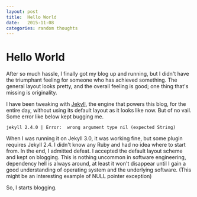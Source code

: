 ```yaml
---
layout: post
title:  Hello World
date:   2015-11-08
categories: random thoughts
---
```


Hello World
===========

After so much hassle, I finally got my blog up and running,
but I didn't have the triumphant feeling for someone who has achieved
something. The general layout looks pretty, and the overall feeling is
good; one thing that's missing is originality.

I have been tweaking with [Jekyll](http://jekyllrb.com/), the engine that powers this blog, for
the entire day, without using its default layout as it looks like now. 
But of no vail. Some error like below kept bugging me.

```
jekyll 2.4.0 | Error:  wrong argument type nil (expected String)
```

When I was running it on Jekyll 3.0, it was working fine, but some plugin 
requires Jekyll 2.4. I didn't know any Ruby and had no idea where to start from. 
In the end, I admitted defeat. I accepted the default layout scheme and
kept on blogging. This is nothing uncommon in software engineering,
dependency hell is always around, at least it won't disappear until I gain
a good understanding of operating system and the underlying software.
(This might be an interesting example of NULL pointer exception)

So, I starts blogging.
